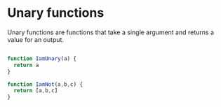 



# Unary functions

Unary functions are functions that take a single argument and returns a value for an output.


``` js

function IamUnary(a) {
  return a
}

function IamNot(a,b,c) {
  return [a,b,c]
}
```



